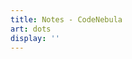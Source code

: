 ```yaml
---
title: Notes - CodeNebula
art: dots
display: ''
---
```


<SubNav />

<ListPosts only-date type="note" />

